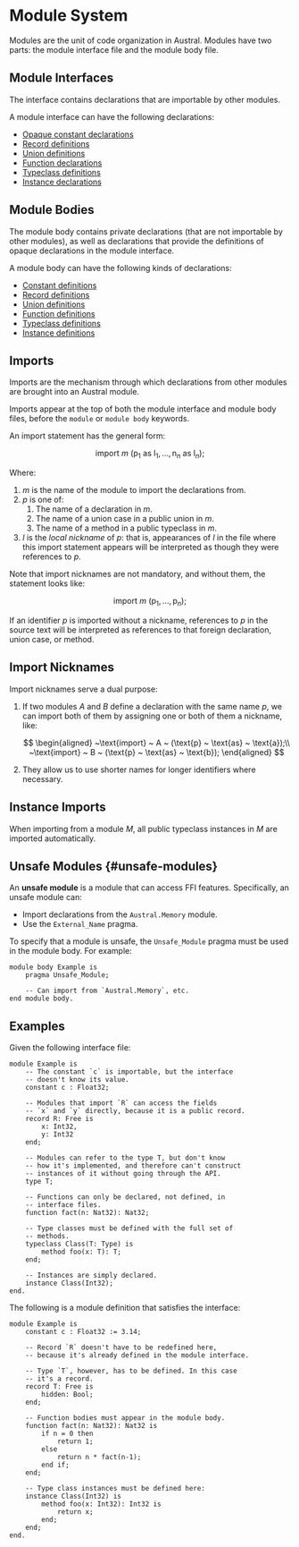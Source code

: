 # Module System

Modules are the unit of code organization in Austral. Modules have two parts:
the module interface file and the module body file.

## Module Interfaces

The interface contains declarations that are importable by other modules.

A module interface can have the following declarations:

- [Opaque constant declarations](/spec/declarations#opaque-constant)
- [Record definitions](/spec/declarations#record-definition)
- [Union definitions](/spec/declarations#union-definition)
- [Function declarations](/spec/declarations#function-declaration)
- [Typeclass definitions](/spec/declarations#typeclass-definition)
- [Instance declarations](/spec/declarations#instance-declaration)

## Module Bodies

The module body contains private declarations (that are not importable by other
modules), as well as declarations that provide the definitions of opaque
declarations in the module interface.

A module body can have the following kinds of declarations:

- [Constant definitions](/spec/declarations#constant-definition)
- [Record definitions](/spec/declarations#record-definition)
- [Union definitions](/spec/declarations#union-definition)
- [Function definitions](/spec/declarations#function-definition)
- [Typeclass definitions](/spec/declarations#typeclass-definition)
- [Instance definitions](/spec/declarations#instance-definitions)

## Imports

Imports are the mechanism through which declarations from other modules are
brought into an Austral module.

Imports appear at the top of both the module interface and module body files,
before the `module` or `module body` keywords.

An import statement has the general form:

$$
\text{import} ~ m ~ (
\text{p}_1 ~ \text{as} ~ \text{l}_1,
\dots,
\text{n}_n ~ \text{as} ~ \text{l}_n
);
$$

Where:

1. $m$ is the name of the module to import the declarations from.
2. $p$ is one of:
   1. The name of a declaration in $m$.
   2. The name of a union case in a public union in $m$.
   3. The name of a method in a public typeclass in $m$.
3. $l$ is the _local nickname_ of $p$: that is, appearances of $l$ in the file
   where this import statement appears will be interpreted as though they were
   references to $p$.

Note that import nicknames are not mandatory, and without them, the statement
looks like:

$$
\text{import} ~ m ~ (
\text{p}_1,
\dots,
\text{p}_n
);
$$

If an identifier $p$ is imported without a nickname, references to $p$ in the
source text will be interpreted as references to that foreign declaration, union
case, or method.

## Import Nicknames

Import nicknames serve a dual purpose:

1. If two modules $A$ and $B$ define a declaration with the same name $p$, we
   can import both of them by assigning one or both of them a nickname, like:

   $$
   \begin{aligned}
   ~\text{import} ~ A ~ (\text{p} ~ \text{as} ~ \text{a});\\
   ~\text{import} ~ B ~ (\text{p} ~ \text{as} ~ \text{b});
   \end{aligned}
   $$

2. They allow us to use shorter names for longer identifiers where necessary.

## Instance Imports

When importing from a module $M$, all public typeclass instances in $M$ are
imported automatically.

## Unsafe Modules {#unsafe-modules}

An **unsafe module** is a module that can access FFI features. Specifically, an
unsafe module can:

- Import declarations from the `Austral.Memory` module.
- Use the `External_Name` pragma.

To specify that a module is unsafe, the `Unsafe_Module` pragma must be used in
the module body. For example:

```austral
module body Example is
    pragma Unsafe_Module;

    -- Can import from `Austral.Memory`, etc.
end module body.
```

## Examples

Given the following interface file:

```austral
module Example is
    -- The constant `c` is importable, but the interface
    -- doesn't know its value.
    constant c : Float32;

    -- Modules that import `R` can access the fields
    -- `x` and `y` directly, because it is a public record.
    record R: Free is
        x: Int32,
        y: Int32
    end;

    -- Modules can refer to the type T, but don't know
    -- how it's implemented, and therefore can't construct
    -- instances of it without going through the API.
    type T;

    -- Functions can only be declared, not defined, in
    -- interface files.
    function fact(n: Nat32): Nat32;

    -- Type classes must be defined with the full set of
    -- methods.
    typeclass Class(T: Type) is
        method foo(x: T): T;
    end;

    -- Instances are simply declared.
    instance Class(Int32);
end.
```

The following is a module definition that satisfies the interface:

```austral
module Example is
    constant c : Float32 := 3.14;

    -- Record `R` doesn't have to be redefined here,
    -- because it's already defined in the module interface.

    -- Type `T`, however, has to be defined. In this case
    -- it's a record.
    record T: Free is
        hidden: Bool;
    end;

    -- Function bodies must appear in the module body.
    function fact(n: Nat32): Nat32 is
        if n = 0 then
            return 1;
        else
            return n * fact(n-1);
        end if;
    end;

    -- Type class instances must be defined here:
    instance Class(Int32) is
        method foo(x: Int32): Int32 is
            return x;
        end;
    end;
end.
```

